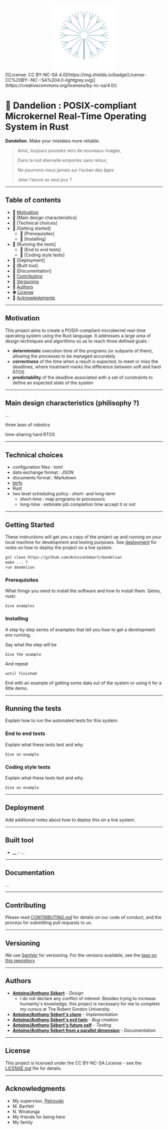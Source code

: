 <p align="center"><img src="resources/dandelion-logo.png" alt="Dandelion" width="200"></p>
[![License: CC BY-NC-SA 
4.0](https://img.shields.io/badge/License-CC%20BY--NC--SA%204.0-lightgrey.svg)](https://creativecommons.org/licenses/by-nc-sa/4.0/)

# 🚀 Dandelion : POSIX-compliant Microkernel Real-Time Operating System in Rust

**Dandelion**. Make your mistakes more reliable.

> Ainsi, toujours poussés vers de nouveaux rivages,
>
> Dans la nuit éternelle emportés sans retour,
>
> Ne pourrons-nous jamais sur l’océan des âges
>
> Jeter l’ancre un seul jour ?

------

## Table of contents
- :fallen_leaf: [Motivation](#motivation)
- 🌴 [Main design characteristics]
- 💐 [Technical choices]
- :ear_of_rice: [Getting started]
  - :hibiscus: [Prerequisites]
  - :cherry_blossom: [Installing]
- :sunflower: [Running the tests]
  - :tulip: [End to end tests]
  - :blossom: [Coding style tests]
- :herb: [Deployment]
- :maple_leaf: [Built tool]
- 🌲 [Documentation]
- :seedling: [Contributing](#contributing)
- :cactus: [Versioning](#versioning)
- :leaves: [Authors](#authors)
- :four_leaf_clover: [License](#license)
- :deciduous_tree: [Acknowledgments](#acknowledgments)

------

## Motivation
This project aims to create a POSIX-compliant microkernel real-time operating system using the Rust language. It addresses a large area of design techniques and algorithms so as to reach three defined goals  :

- **deterministic** execution time of the programs (or subparts of them), allowing the processes to be managed accurately
- **correctness** of the time when a result is expected, to meet or miss the deadlines, where treatment marks the difference between soft and hard RTOS
- **predictability** of the deadline associated with a set of constraints to define an expected state of the system

------

## Main design characteristics (philisophy ?)

...

three laws of robotics

time-sharing
hard RTOS

------

## Technical choices

* configuration files : toml
* data exchange format : JSON
* documents format : Markdown
* [btrfs](https://github.com/kdave/btrfs-devel/tree/master/fs/btrfs)
* Rust
* two level scheduling policy : short- and long-term
	- short-time : map programs to processors
	- long-time : estimate job completion time accept it or not

------

## Getting Started

These instructions will get you a copy of the project up and running on your local machine for development and testing purposes. See [deployment](#Deployment) for notes on how to deploy the project on a live system.
```
git clone https://github.com/AntoineSebert/dandelion
make ... ?
run dandelion
```

### Prerequisites
What things you need to install the software and how to install them.
Qemu, rustc

```
Give examples
```

### Installing
A step by step series of examples that tell you how to get a development env running.

Say what the step will be

```
Give the example
```

And repeat

```
until finished
```

End with an example of getting some data out of the system or using it for a little demo.

------

## Running the tests
Explain how to run the automated tests for this system.

### End to end tests
Explain what these tests test and why.

```
Give an example
```

### Coding style tests
Explain what these tests test and why.

```
Give an example
```

------

## Deployment

Add additional notes about how to deploy this on a live system.

------

## Built tool

* [...](http://www.example.com) - …

------

## Documentation

...

------

## Contributing

Please read [CONTRIBUTING.md](CONTRIBUTING.md) for details on our code of conduct, and the process for submitting pull requests to us.

------

## Versioning

We use [SemVer](http://semver.org/) for versioning. For the versions available, see the [tags on this repository](https://github.com/your/project/tags). 

------

## Authors
* [**Antoine/Anthony Sébert**](https://github.com/AntoineSebert) - *Design*
	* I do not declare any conflict of interest. Besides trying to increase humanity's knowledge, this project is necessary for me to complete my cursus at The Robert Gordon University.
* [**Antoine/Anthony Sébert's clone**](https://github.com/AntoineSebert) - *Implementation*
* [**Antoine/Anthony Sébert's evil twin**](https://github.com/AntoineSebert) - *Bug creation*
* [**Antoine/Anthony Sébert's future self**](https://github.com/AntoineSebert) - *Testing*
* [**Antoine/Anthony Sébert from a parallel dimension**](https://github.com/AntoineSebert) - *Documentation*

------

## License
This project is licensed under the CC BY-NC-SA License - see the [LICENSE.md](LICENSE.md) file for details.

-------

## Acknowledgments
* My supervisor, [Petrovski](https://orcid.org/0000-0002-0987-2791)
* M. Bartlett
* N. Wiratunga
* My friends for being here
* My family